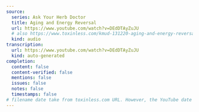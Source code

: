 ```yaml
---
source:
  series: Ask Your Herb Doctor
  title: Aging and Energy Reversal
  url: https://www.youtube.com/watch?v=DEdDTAyZuJU
  # also https://www.toxinless.com/kmud-131220-aging-and-energy-reversal.mp3
  kind: audio
transcription:
  url: https://www.youtube.com/watch?v=DEdDTAyZuJU
  kind: auto-generated
completion:
  content: false
  content-verified: false
  mentions: false
  issues: false
  notes: false
  timestamps: false
# filename date take from toxinless.com URL. However, the YouTube date is different.
---
```

